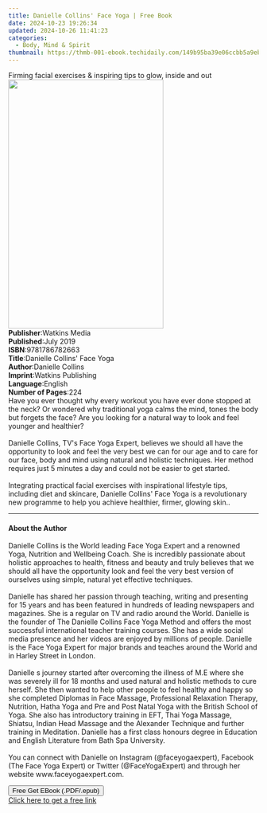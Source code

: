 ```yaml
---
title: Danielle Collins' Face Yoga | Free Book
date: 2024-10-23 19:26:34
updated: 2024-10-26 11:41:23
categories:
  - Body, Mind & Spirit
thumbnail: https://thmb-001-ebook.techidaily.com/149b95ba39e06ccbb5a9eb128968479cce1e1987b8f3da28b0c83d3cdc167df9.jpg
---
```

<main id="book-container">
  <div class="flex flex-col">
    <div class="book-brief flex-1 py-6 px-4 sm:p-6 md:py-10 md:px-8">
      <!-- brief-->
      <div class="book-brief-main">
        Firming facial exercises & inspiring tips to glow, inside and out
      </div>
    </div>
    <div
      class="book-meta-info flex-1 grid gap-4 col-start-1 col-end-3 row-start-1 sm:mb-6 sm:grid-cols-4 lg:gap-6 lg:col-start-2 lg:row-end-6 lg:row-span-6 lg:mb-0"
    >
      <div
        class="book-meta-info-left place-content-center mt-4 p-4 text-sm leading-6 col-start-2 col-span-2 dark:text-slate-400"
      >
        <img
          class="w-full h-500 object-cover rounded-lg sm:h-255 sm:col-span-2 lg:col-span-full"
          src="https://img-001-ebook.techidaily.com/9f1ee5ffe251a133e2287618aed9c592dda485239e081d9ad2641b4fa5a347ee.jpg"
          alt=""
          width="312"
          height="500"
        />
      </div>
      <div
        class="book-meta-info-right mt-2 col-start-1 row-start-2 col-span-3 self-center"
      >
        <!-- meta data  -->
        <div class="flex flex-col px-4 md:px-8">
          <div class="flex-1">
            <strong>Publisher</strong>:<span class="px-2">Watkins Media</span>
          </div>
          <div class="flex-1">
            <strong>Published</strong>:<span class="px-2">July 2019</span>
          </div>
          <div class="flex-1">
            <strong>ISBN</strong>:<span class="px-2">9781786782663</span>
          </div>
          <div class="flex-1">
            <strong>Title</strong>:<span class="px-2"
              >Danielle Collins&#39; Face Yoga</span
            >
          </div>
          <div class="flex-1">
            <strong>Author</strong>:<span class="px-2">Danielle Collins</span>
          </div>
          <div class="flex-1">
            <strong>Imprint</strong>:<span class="px-2"
              >Watkins Publishing</span
            >
          </div>
          <div class="flex-1">
            <strong>Language</strong>:<span class="px-2">English</span>
          </div>
          <div class="flex-1">
            <strong>Number of Pages</strong>:<span class="px-2">224</span>
          </div>
        </div>
      </div>
    </div>
    <div class="book-description flex-1 py-6 px-4 sm:p-6 md:py-10 md:px-8">
      <div class="book-description-main">
        <div accordion-content="" id="description">
          Have you ever thought why every workout you have ever done stopped at
          the neck? Or wondered why traditional yoga calms the mind, tones the
          body but forgets the face? Are you looking for a natural way to look
          and feel younger and healthier?&nbsp;<br /><br />Danielle Collins,
          TV's Face Yoga Expert, believes we should all have the opportunity to
          look and feel the very best we can for our age and to care for our
          face, body and mind using natural and holistic techniques. Her method
          requires just 5 minutes a day and could not be easier to get
          started.&nbsp;<br /><br />Integrating practical facial exercises with
          inspirational lifestyle tips, including diet and skincare, Danielle
          Collins' Face Yoga is a revolutionary new programme to help you
          achieve healthier, firmer, glowing skin..
        </div>
      </div>
    </div>
    <div class="book-excerpts flex-1 py-6 px-4 sm:p-6 md:py-10 md:px-8">
      <!-- excerpts-->
      <div class="book-excerpts-main">
        <hr />
        <h4 class="placeholder placeholder-heading">
          <span>About the Author</span>
        </h4>
        <p>
          Danielle Collins&nbsp;is the World leading Face Yoga Expert and a
          renowned Yoga, Nutrition and Wellbeing Coach. She is incredibly
          passionate about holistic approaches to health, fitness and beauty and
          truly believes that we should all have the opportunity look and feel
          the very best version of ourselves using simple, natural yet effective
          techniques.&nbsp;<br /><br />Danielle has shared her passion through
          teaching, writing and presenting for 15 years and has been featured in
          hundreds of leading newspapers and magazines. She is a regular on TV
          and radio around the World. Danielle is the founder of
          The&nbsp;Danielle Collins Face Yoga Method&nbsp;and offers the most
          successful international teacher training courses. She has a wide
          social media presence and her videos are enjoyed by millions of
          people. Danielle is the Face Yoga Expert for major brands and teaches
          around the World and in Harley Street in London.&nbsp;<br /><br />Danielle
          s journey started after overcoming the illness of M.E where she was
          severely ill for 18 months and used natural and holistic methods to
          cure herself. She then wanted to help other people to feel healthy and
          happy so she completed Diplomas in Face Massage, Professional
          Relaxation Therapy, Nutrition, Hatha Yoga and Pre and Post Natal Yoga
          with the British School of Yoga. She also has introductory training in
          EFT, Thai Yoga Massage, Shiatsu, Indian Head Massage and the Alexander
          Technique and further training in Meditation. Danielle has a first
          class honours degree in Education and English Literature from Bath Spa
          University.&nbsp;<br /><br />You can connect with Danielle on
          Instagram (@faceyogaexpert), Facebook (The Face Yoga Expert) or
          Twitter (@FaceYogaExpert) and through her website
          www.faceyogaexpert.com.
        </p>
      </div>
    </div>
    <div
      class="book-about-author flex-1 py-6 px-4 sm:p-6 md:py-10 md:px-8"
    ></div>
    <div class="book-free-get flex-1 py-6 px-4 sm:p-6 md:py-10 md:px-8">
      <button
        id="btn-free-get"
        class="bg-blue-500 hover:bg-blue-700 text-white font-bold py-2 px-4 rounded"
      >
        Free Get EBook (.PDF/.epub)
      </button>
      <div id="countdown-display" class="px-2 text-lg mt-2"></div>
      <a
        id="free-link"
        class="hidden bg-blue-500 hover:bg-blue-700 text-white font-bold py-2 px-4 rounded"
        href="https://www.ebooks.com/en-us/book/209552764/danielle-collins-face-yoga/danielle-collins/"
        target="_blank"
        >Click here to get a free link</a
      >
    </div>
    <script>
      let countdownTime = 0;
      let countdownInterval = null;
      document
        .getElementById('btn-free-get')
        .addEventListener('click', startCountdown);
      function startCountdown() {
        countdownTime = new Date().getTime() + 60000 * 3;
        countdownInterval = setInterval(updateCountdown, 1000);
        document.getElementById('btn-free-get').disabled = true;
        document
          .getElementById('btn-free-get')
          .classList.add('bg-gray-500', 'cursor-not-allowed');
      }
      function updateCountdown() {
        let currentTime = new Date().getTime();
        let timeLeft = countdownTime - currentTime;
        let secondsLeft = Math.floor(timeLeft / 1000);
        document.getElementById('countdown-display').innerHTML =
          `Remaining time: ${secondsLeft} seconds.`;
        if (secondsLeft <= 0) {
          clearInterval(countdownInterval);
          document.getElementById('btn-free-get').classList.add('hidden');
          document.getElementById('free-link').classList.remove('hidden');
          document.getElementById('countdown-display').innerHTML = '';
        }
      }
    </script>
  </div>
</main>
